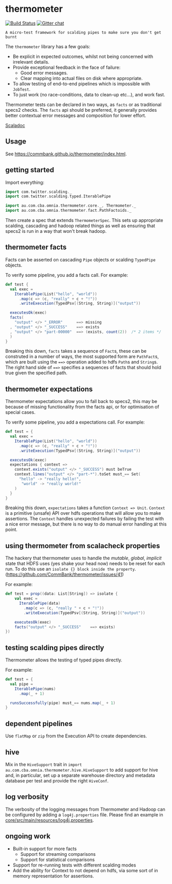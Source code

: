 thermometer
===========

[![Build Status](https://travis-ci.org/CommBank/thermometer.svg?branch=master)](https://travis-ci.org/CommBank/thermometer)
[![Gitter chat](https://badges.gitter.im/CommBank.png)](https://gitter.im/CommBank)

```
A micro-test framework for scalding pipes to make sure you don't get burnt
```

The `thermometer` library has a few goals:
 - Be explicit in expected outcomes, whilst not being concerned with irrelevant details.
 - Provide exceptional feedback in the face of failure:
   - Good error messages.
   - Clear mapping into actual files on disk where appropriate.
 - To allow testing of end-to-end pipelines which is impossible with `JobTest`.
 - To just work (no race-conditions, data to clean-up etc...), and work fast.


Thermometer tests can be declared in two ways, as `facts` or as traditional specs2
checks. The `facts` api should be preferred, it generally provides better contextual
error messages and composition for lower effort.

[Scaladoc](https://commbank.github.io/thermometer/latest/api/index.html)

Usage
-----

See https://commbank.github.io/thermometer/index.html.

getting started
---------------

Import everything:

```scala
import com.twitter.scalding._
import com.twitter.scalding.typed.IterablePipe

import au.com.cba.omnia.thermometer.core._, Thermometer._
import au.com.cba.omnia.thermometer.fact.PathFactoids._
```

Then create a spec that extends `ThermometerSpec`. This sets up appropriate scalding,
cascading and hadoop related things as well as ensuring that specs2 is run in a
way that won't break hadoop.


thermometer facts
-----------------

Facts can be asserted on cascading `Pipe` objects or scalding `TypedPipe` objects.

To verify some pipeline, you add a facts call. For example:

```scala
def test {
  val exec =
    IterablePipe(List("hello", "world"))
      .map(c => (c, "really" + c + "!"))
      .writeExecution(TypedPsv[(String, String)]("output"))

  executesOk(exec)
  facts(
    "output" </> "_ERROR"      ==> missing
  , "output" </> "_SUCCESS"    ==> exists
  , "output" </> "part-00000"  ==> (exists, count(2))  /* 2 items */
  )
}
```

Breaking this down, `facts` takes a sequence of `Fact`s, these
can be construted in a number of ways, the most supported form are `PathFact`s,
which are built using the `==>` operation added to hdfs `Path`s and `String`s.
The right hand side of `==>` specifies a sequences of facts that should hold
true given the specified path.


thermometer expectations
------------------------

Thermometer expectations allow you to fall back to specs2, this may be because
of missing functionality from the facts api, or for optimisation of special
cases.

To verify some pipeline, you add a expectations call. For example:

```scala
def test = {
  val exec =
    IterablePipe(List("hello", "world"))
      .map(c => (c, "really" + c + "!"))
      .writeExecution(TypedPsv[(String, String)]("output"))

  executesOk(exec)
  expectations { context =>
    context.exists("output" </> "_SUCCESS") must beTrue
    context.lines("output" </> "part-*").toSet must_== Set(
      "hello" -> "really hello!",
       "world" -> "really world!"
    )
  }
}
```

Breaking this down, `expectations` takes a function `Context => Unit`.
`Context` is a primitive (unsafe) API over hdfs operations that will allow you
to make assertions. The `Context` handles unexpected failures by failing the
test with a nice error message, but there is no way to do manual error handling
at this point.

using thermometer from scalacheck properties
--------------------------------------------

The hackery that thermometer uses to handle the _mutable_, _global_, _implicit_ state that
HDFS uses (yes shake your head now) needs to be reset for each run. To do this use an
`isolate {} block inside the property`. (https://github.com/CommBank/thermometer/issues/41)

For example:

```scala
def test = prop((data: List[String]) => isolate {
    val exec =
      IterablePipe(data)
        .map(c => (c, "really " + c + "!"))
        .writeExecution(TypedPsv[(String, String)]("output"))

    executesOk(exec)
    facts("output" </> "_SUCCESS"    ==> exists)
})
```

testing scalding pipes directly
-------------------------------

Thermometer allows the testing of typed pipes directly.

For example:

```scala
def test = {
  val pipe =
    IterablePipe(nums)
      .map(_ + 1)

  runsSuccessfully(pipe) must_== nums.map(_ + 1)
}
```

dependent pipelines
-------------------

Use `flatMap` or `zip` from the Execution API to create dependencies.

hive
----

Mix in the `HiveSupport` trait in `import au.com.cba.omnia.thermometer.hive.HiveSupport` to add
support for hive and, in particular, set up a separate warehouse directory and metadata database per
test and provide the right `HiveConf`.

log verbosity
-------------

The verbosity of the logging messages from Thermometer and Hadoop can be configured by adding a
`log4j.properties` file. Please find an example in
[core/src/main/resources/log4j.properties](core/src/main/resources/log4j.properties).

ongoing work
------------

 - Built-in support for more facts
   - Support for streaming comparisons
   - Support for statistical comparisons
  - Support for re-running tests with different scalding modes
 - Add the ability for Context to not depend on hdfs, via some
   sort of in memory representation for assertions.
